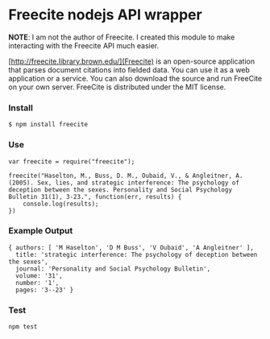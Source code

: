 # Freecite nodejs API wrapper

**NOTE**: I am not the author of Freecite. I created this module to make interacting with the Freecite API much easier.

[http://freecite.library.brown.edu/](Freecite) is an open-source application that parses document citations into fielded data. You can use it as a web application or a service. You can also download the source and run FreeCite on your own server. FreeCite is distributed under the MIT license.

### Install

	$ npm install freecite

### Use

	var freecite = require("freecite");
	
	freecite("Haselton, M., Buss, D. M., Oubaid, V., & Angleitner, A. (2005). Sex, lies, and strategic interference: The psychology of deception between the sexes. Personality and Social Psychology Bulletin 31(1), 3-23.", function(err, results) {
		console.log(results);
	})

### Example Output

	{ authors: [ 'M Haselton', 'D M Buss', 'V Oubaid', 'A Angleitner' ],
	  title: 'strategic interference: The psychology of deception between the sexes',
	  journal: 'Personality and Social Psychology Bulletin',
	  volume: '31',
	  number: '1',
	  pages: '3--23' }

### Test
	
	npm test